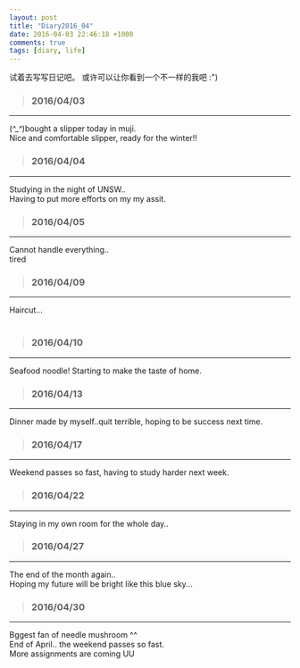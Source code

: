 ```yaml
---
layout: post
title: "Diary2016_04"
date: 2016-04-03 22:46:18 +1000
comments: true
tags: [diary, life]
---
```


试着去写写日记吧。 或许可以让你看到一个不一样的我吧 :")  

<!--more-->
   


>### 2016/04/03 ###
----------
(*^_^*)bought a slipper today in muji.     
Nice and comfortable slipper, ready for the winter!!    
<img  style="max-height:530px" class="lazy" data-original="/images/blog/160403_diary/slipper.JPG"> 
 

>### 2016/04/04 ###
----------
Studying in the night of UNSW..    
Having to put more efforts on my my assit.    
<img  style="max-height:430px" class="lazy" data-original="/images/blog/160403_diary/campus.JPG"> 
 

>### 2016/04/05 ###
----------
Cannot handle everything..     
tired
 

>### 2016/04/09 ###
----------
Haircut...     
<img  style="max-height:430px" class="lazy" data-original="/images/blog/160403_diary/self1.JPG">
<img  style="max-height:430px" class="lazy" data-original="/images/blog/160403_diary/self2.JPG">
 

>### 2016/04/10 ###
----------
Seafood noodle! Starting to make the taste of home.    
<img  style="max-height:430px" class="lazy" data-original="/images/blog/160403_diary/seafood.JPG"> 
 

>### 2016/04/13 ###
----------
Dinner made by myself..quit terrible, hoping to be success next time.     
<img  style="max-height:530px" class="lazy" data-original="/images/blog/160403_diary/dinner.JPG"> 
 


>### 2016/04/17 ###
----------
Weekend passes so fast, having to study harder next week.    
<img  style="max-height:430px" class="lazy" data-original="/images/blog/160403_diary/sushi.JPG"> 
 

>### 2016/04/22 ###
----------
Staying in my own room for the whole day..     
<img  style="max-height:400px" class="lazy" data-original="/images/blog/160403_diary/potato.JPG"> 
 

>### 2016/04/27 ###
----------
The end of the month again..    
Hoping my future will be bright like this blue sky...    
<img  style="max-height:400px" class="lazy" data-original="/images/blog/160403_diary/capus.JPG"> 
 

>### 2016/04/30 ###
----------
Bggest fan of needle mushroom ^^     
End of April.. the weekend passes so fast.    
More assignments are coming UU     
<img  style="max-height:400px" class="lazy" data-original="/images/blog/160403_diary/mushroom.JPG"> 
 
